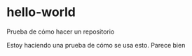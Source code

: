 # hello-world
Prueba de cómo hacer un repositorio

Estoy haciendo una prueba de cómo se usa esto. Parece bien 
